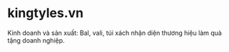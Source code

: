 # kingtyles.vn
Kinh doanh và sản xuất: Bal, vali, túi xách nhận diện thương hiệu làm quà tặng doanh nghiệp.
